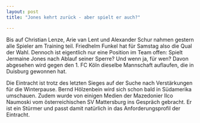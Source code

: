 ```yaml
---
layout: post
title: "Jones kehrt zurück - aber spielt er auch?"

---
```


Bis auf Christian Lenze, Arie van Lent und Alexander Schur nahmen gestern alle Spieler am Training teil. Friedhelm Funkel hat für Samstag also die Qual der Wahl. Dennoch ist eigentlich nur eine Position im Team offen: Spielt Jermaine Jones nach Ablauf seiner Sperre? Und wenn ja, für wen? Davon abgesehen wird gegen den 1. FC Köln dieselbe Mannschaft auflaufen, die in Duisburg gewonnen hat.

Die Eintracht ist trotz des letzten Sieges auf der Suche nach Verstärkungen für die Winterpause. Bernd Hölzenbein wird sich schon bald in Südamerika umschauen. Zudem wurde von einigen Medien der Mazedonier Ilco Naumoski vom österreichischen SV Mattersburg ins Gespräch gebracht. Er ist ein Stürmer und passt damit natürlich in das Anforderungsprofil der Eintracht.
